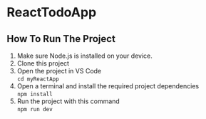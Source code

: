 # ReactTodoApp

## How To Run The Project
1) Make sure Node.js is installed on your device.
2) Clone this project
3) Open the project in VS Code<br />
```cd myReactApp```
5) Open a terminal and install the required project dependencies<br />
```npm install```
6) Run the project with this command<br />
```npm run dev```